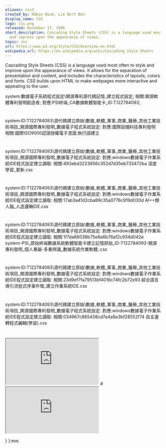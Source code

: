 ```yaml
---
aliases: css3
created_by: Håkon Wium, Lie Bert Bos
display_name: CSS
logo: css.png
released: December 17, 1996
short_description: Cascading Style Sheets (CSS) is a language used most often to style
  and improve upon the appearance of views.
topic: css
url: https://www.w3.org/Style/CSS/Overview.en.html
wikipedia_url: https://en.wikipedia.org/wiki/Cascading_Style_Sheets
---
```

Cascading Style Sheets (CSS) is a language used most often to style and improve upon the appearance of views. It allows for the separation of presentation and content, and includes the characteristics of layouts, colors and fonts. CSS builds upon HTML to make webpages more interactive and appealing to the user.

system:數據電子系統程式設定\開源專利源代碼記憶_建立程式設定;
相關:開源軟體專利發明創造者;
對應:PSI終端_CA數據軟體智能卡_ID:T122784093;
#
system:ID:T122784093\源代碼建立原始\數據_軟體_軍事_商業_醫療_其他工業技術項目_開源國際專利發明_數據電子程式系統設定:
對應:國際設備科技專利發明
相關:國際ISO9000認證授權電子憑證;執行語建立
#
system:ID:T122784093\源代碼建立原始\數據_軟體_軍事_商業_醫療_其他工業技術項目_開源國際專利發明_數據電子程式系統設定:
對應:windows數據電子作業系統IDE程式設定建立讀取:
相關:493ebd3223956c352d7d35eb733472ba  深度學習_更新.css
#
system:ID:T122784093\源代碼建立原始\數據_軟體_軍事_商業_醫療_其他工業技術項目_開源國際專利發明_數據電子程式系統設定:
對應:windows數據電子作業系統IDE程式設定建立讀取:
相關:17ab3a41d2cba89c35a0776c919d030d  AI++類人腦_人造邏輯IDE.css
#
system:ID:T122784093\源代碼建立原始\數據_軟體_軍事_商業_醫療_其他工業技術項目_開源國際專利發明_數據電子程式系統設定:
對應:windows數據電子作業系統IDE程式設定建立讀取:
相關:1f7da66038b75e6a6b76af2c934d042e  system-PSI_原始終端數據系統軟體智能卡建立記憶原始_ID-T122784093-開源專利發明_個人專屬-多重辨識_數據系統作業軟體;.css
#
system:ID:T122784093\源代碼建立原始\數據_軟體_軍事_商業_醫療_其他工業技術項目_開源國際專利發明_數據電子程式系統設定:
對應:windows數據電子作業系統IDE程式設定建立讀取:
相關:23d9ef7fa79513bf4016c74fc2b72e93  綜合語言導引流程式序事件環_建立作業系統IDE.css
#
system:ID:T122784093\源代碼建立原始\數據_軟體_軍事_商業_醫療_其他工業技術項目_開源國際專利發明_數據電子程式系統設定:
對應:windows數據電子作業系統IDE程式設定建立讀取:
相關:034967c865458cd7a4a9a3bf28552f74  自主運轉程式編輯(學習).css
#
<iframe src="https://docs.google.com/document/d/e/2PACX-1vRjTBrniULxVefieAHPeDGJ89S0wd2BQgIw7AezodrSG9HUVm19xHpjKDbYzRblP9d79R_Ll0znpE4M/pub?embedded=true"></iframe>
#
<iframe src="https://docs.google.com/document/d/e/2PACX-1vSqys4P9kthmOCsHE4UZa9NbEsOqSaR7cIbhqByl1IPXxNvU5B4e2C2AZDyK7hAu56X8g0MLKPZgRy0/pub?embedded=true"></iframe>

}
}:exe.



